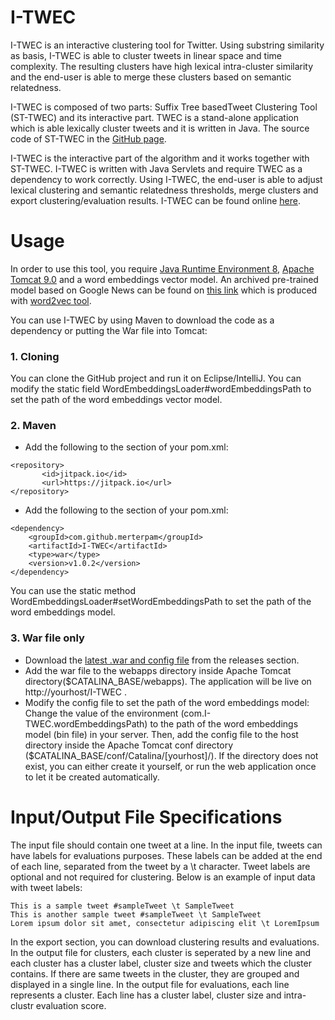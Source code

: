# I-TWEC

I-TWEC is an interactive clustering tool for Twitter. Using substring similarity as basis, I-TWEC is able to cluster tweets in linear space and time complexity. The resulting clusters have high lexical intra-cluster similarity and the end-user is able to merge these clusters based on semantic relatedness.

I-TWEC is composed of two parts: Suffix Tree basedTweet Clustering Tool (ST-TWEC) and its interactive part. TWEC is a stand-alone application which is able lexically cluster tweets and it is written in Java. The source code of ST-TWEC in the [GitHub page](https://github.com/merterpam/ST-TWEC).

I-TWEC is the interactive part of the algorithm and it works together with ST-TWEC. I-TWEC is written with Java Servlets and require TWEC as a dependency to work correctly. Using I-TWEC, the end-user is able to adjust lexical clustering and semantic relatedness thresholds, merge clusters and export clustering/evaluation results. I-TWEC can be found online [here](http://sky.sabanciuniv.edu:8080/I-TWEC/).

# Usage

In order to use this tool, you require [Java Runtime Environment 8](http://www.oracle.com/technetwork/java/javase), [Apache Tomcat 9.0](https://tomcat.apache.org) and a word embeddings vector model. An archived pre-trained model based on Google News can be found on [this link](https://drive.google.com/file/d/0B7XkCwpI5KDYNlNUTTlSS21pQmM/edit?usp=sharing) which is produced with [word2vec tool]( https://code.google.com/archive/p/word2vec/). 

You can use I-TWEC by using Maven to download the code as a dependency or putting the War file into Tomcat:

### 1. Cloning

You can clone the GitHub project and run it on Eclipse/IntelliJ. You can modify the static field WordEmbeddingsLoader#wordEmbeddingsPath to set the path of the word embeddings vector model.

### 2. Maven

  * Add the following to the <repositories> section of your pom.xml:

```
<repository>
       <id>jitpack.io</id>
       <url>https://jitpack.io</url>
</repository>
```

  * Add the following to the <dependencies> section of your pom.xml:

```
<dependency>
	<groupId>com.github.merterpam</groupId>
	<artifactId>I-TWEC</artifactId>
	<type>war</type>
	<version>v1.0.2</version>
</dependency>
```

You can use the static method WordEmbeddingsLoader#setWordEmbeddingsPath to set the path of the word embeddings model.

### 3. War file only

  * Download the [latest .war and config file](https://github.com/merterpam/I-TWEC/releases) from the releases section.
  * Add the war file to the webapps directory inside Apache Tomcat directory($CATALINA_BASE/webapps). The application will be live on http://yourhost/I-TWEC . 
  * Modify the config file to set the path of the word embeddings model: Change the value of the environment (com.I-TWEC.wordEmbeddingsPath) to the path of the word embeddings model (bin file) in your server. Then, add the config file to the host directory inside the Apache Tomcat conf directory ($CATALINA_BASE/conf/Catalina/[yourhost]/). If the directory does not exist, you can either create it yourself, or run the web application once to let it be created automatically.
  
# Input/Output File Specifications

The input file should contain one tweet at a line. In the input file, tweets can have labels for evaluations purposes. These labels can be added at the end of each line, separated from the tweet by a \t character. Tweet labels are optional and not required for clustering. Below is an example of input data with tweet labels:

```
This is a sample tweet #sampleTweet \t SampleTweet
This is another sample tweet #sampleTweet \t SampleTweet 
Lorem ipsum dolor sit amet, consectetur adipiscing elit \t LoremIpsum
```

In the export section, you can download clustering results and evaluations. In the output file for clusters, each cluster is seperated by a new line and each cluster has a cluster label, cluster size and tweets which the cluster contains. If there are same tweets in the cluster, they are grouped and displayed in a single line. In the output file for evaluations, each line represents a cluster. Each line has a cluster label, cluster size and intra-clustr evaluation score.
